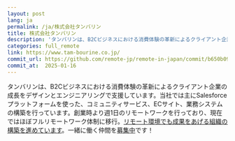 ```yaml
---
layout: post
lang: ja
permalink: /ja/株式会社タンバリン
title: 株式会社タンバリン
description: 'タンバリンは、B2Cビジネスにおける消費体験の革新によるクライアント企業の成長をデザインとエンジニアリングで支援しています。当社では主にSalesforceプラットフォームを使った、コミュニティサービス、ECサイト、業務システムの構築を行っています。創業時より週1日のリモートワークを行っており、現在ではほぼフルリモートワーク体制に移行。リモート環境でも成果をあげる組織の構築を進めています。一緒に働く仲間を募集中です！'
categories: full_remote
link: https://www.tam-bourine.co.jp/
commit_url: https://github.com/remote-jp/remote-in-japan/commit/b650b0994970e1784f9df7f676d17574b0470674
commit_at:  2025-01-16
---
```


<p>タンバリンは、B2Cビジネスにおける消費体験の革新によるクライアント企業の成長をデザインとエンジニアリングで支援しています。当社では主にSalesforceプラットフォームを使った、コミュニティサービス、ECサイト、業務システムの構築を行っています。創業時より週1日のリモートワークを行っており、現在ではほぼフルリモートワーク体制に移行。<a href="https://note.com/8120001123887/n/n1cee2e1be934">リモート環境でも成果をあげる組織の構築を進めています</a>。一緒に働く仲間を<a href="https://www.wantedly.com/companies/tambourineinc/projects">募集中</a>です！</p>
